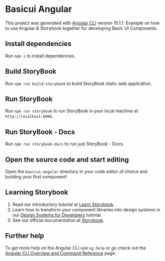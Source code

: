 # Basicui Angular

This project was generated with [Angular CLI](https://github.com/angular/angular-cli) version 15.1.1.
Example on how to use Angular & Storybook together for developing Basic UI Components.

## Install dependencies

Run `npm i` to install dependencies.

## Build StoryBook

Run `npm run build-storybook` to build StoryBook static web application.

## Run StoryBook

Run `npm run storybook` to run StoryBook in your local machine at `http://localhost:6006`.

## Run StoryBook - Docs

Run `npm run storybook-docs` to run just StoryBook - Docs.

## Open the source code and start editing

Open the `basicui-angular` directory in your code editor of choice and building your first component!

## Learning Storybook

1. Read our introductory tutorial at [Learn Storybook](https://www.learnstorybook.com/intro-to-storybook/angular/en/get-started/).
2. Learn how to transform your component libraries into design systems in our [Design Systems for Developers](https://www.learnstorybook.com/design-systems-for-developers/) tutorial.
2. See our official documentation at [Storybook](https://storybook.js.org/).

## Further help

To get more help on the Angular CLI use `ng help` or go check out the [Angular CLI Overview and Command Reference](https://angular.io/cli) page.
